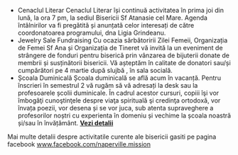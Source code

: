 * <label>Cenaclul Literar</label>  Cenaclul Literar își continuă activitatea în prima joi din lună, la ora 7 pm, la sediul Bisericii Sf Atanasie cel Mare. Agenda întâlnirilor va fi pregătită și anunțată celor interesați de către coordonatoarea programului, dna Ligia Grindeanu. 
* <label>Jewelry Sale Fundraising</label>  Cu ocazia sărbătoririi Zilei Femeii, Organizația de Femei Sf Ana și Organizația de Tineret vă invită la un eveniment de strângere de fonduri pentru biserică prin vânzarea de bijuterii donate de membrii și susținătorii bisericii. Vă așteptăm în calitate de donatori sau/și cumpărători pe 4 martie după slujbă , în sala socială.
* <label>Școala Duminicală</label>  Școala duminicală se află acum în vacanță. Pentru înscrieri în semestrul 2 vă rugăm să vă adresați la desk sau la profesoarele școlii duminicale. În cadrul acestor cursuri, copiii îşi vor îmbogăţi cunoştinţele despre viaţa spirituală şi credinţa ortodoxă, vor învața poezii, vor desena și se vor juca, sub atenta supraveghere a profesorilor noștri cu experienta în domeniu și vechime la școala noastră și/sau în învățământ. <a href="{{ site.baseurl }}/ro/scoala-duminicala.html"><strong>Vezi&nbsp;detalii</strong></a>

Mai multe detalii despre activitatile curente ale bisericii gasiti pe pagina facebook www.facebook.com/naperville.mission